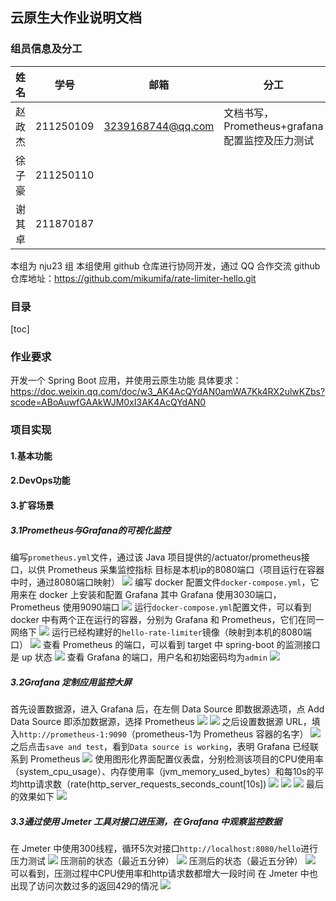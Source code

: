 ## 云原生大作业说明文档
### 组员信息及分工
|姓名|学号|邮箱|分工|
|-|-|-|-|
|赵政杰|211250109|3239168744@qq.com|文档书写，Prometheus+grafana配置监控及压力测试|
|徐子豪|211250110|||
|谢其卓|211870187|||
本组为 nju23 组
本组使用 github 仓库进行协同开发，通过 QQ 合作交流
github仓库地址：https://github.com/mikumifa/rate-limiter-hello.git
### 目录
[toc]
### 作业要求
开发一个 Spring Boot 应用，并使用云原生功能
具体要求：https://doc.weixin.qq.com/doc/w3_AK4AcQYdAN0amWA7Kk4RX2ulwKZbs?scode=ABoAuwfGAAkWJM0xI3AK4AcQYdAN0
### 项目实现
#### 1.基本功能
#### 2.DevOps功能
#### 3.扩容场景
##### 3.1Prometheus与Grafana的可视化监控
编写`prometheus.yml`文件，通过该 Java 项目提供的/actuator/prometheus接口，以供 Prometheus 采集监控指标
目标是本机ip的8080端口（项目运行在容器中时，通过8080端口映射）
![](https://box.nju.edu.cn/f/9f1c872c2b014ed7b7ba/?dl=1)
编写 docker 配置文件`docker-compose.yml`，它用来在 docker 上安装和配置 Grafana
其中 Grafana 使用3030端口，Prometheus 使用9090端口
![](https://box.nju.edu.cn/f/d9fed3361b98412a9666/?dl=1)
运行`docker-compose.yml`配置文件，可以看到 docker 中有两个正在运行的容器，分别为 Grafana 和 Prometheus，它们在同一网络下
![](https://box.nju.edu.cn/f/041dc413a3894f9c9daf/?dl=1)
运行已经构建好的`hello-rate-limiter`镜像（映射到本机的8080端口）
![](https://box.nju.edu.cn/f/82a8fbd25d654e31842c/?dl=1)
查看 Prometheus 的端口，可以看到 target 中 spring-boot 的监测接口是 up 状态
![](https://box.nju.edu.cn/f/d1437dde9d2848dda635/?dl=1)
查看 Grafana 的端口，用户名和初始密码均为`admin`
![](https://box.nju.edu.cn/f/353fd7aad60a41a6a064/?dl=1)
##### 3.2Grafana 定制应用监控大屏
首先设置数据源，进入 Grafana 后，在左侧 Data Source 即数据源选项，点 Add Data Source 即添加数据源，选择 Prometheus
![](https://box.nju.edu.cn/f/da50418b0f4c4a40a338/?dl=1)
![](https://box.nju.edu.cn/f/479fd4280f8a41f59616/?dl=1)
之后设置数据源 URL，填入`http://prometheus-1:9090`（prometheus-1为 Prometheus 容器的名字）
![](https://box.nju.edu.cn/f/5c4e95d044ae43989ff7/?dl=1)
之后点击`save and test`，看到`Data source is working`，表明 Grafana 已经联系到 Prometheus
![](https://box.nju.edu.cn/f/cacb851c53e84b00b84c/?dl=1)
使用图形化界面配置仪表盘，分别检测该项目的CPU使用率（system_cpu_usage）、内存使用率（jvm_memory_used_bytes）和每10s的平均http请求数（rate(http_server_requests_seconds_count[10s])
![](https://box.nju.edu.cn/f/4f7799255caf4e28ae2a/?dl=1)
![](https://box.nju.edu.cn/f/d90a11a9a95d41928b0f/?dl=1)
![](https://box.nju.edu.cn/f/53337052ba6a4e4c937c/?dl=1)
最后的效果如下
![](https://box.nju.edu.cn/f/1982d1f9f0d744e0a1a4/?dl=1)
##### 3.3通过使用 Jmeter 工具对接口进压测，在 Grafana 中观察监控数据
在 Jmeter 中使用300线程，循环5次对接口`http://localhost:8080/hello`进行压力测试
![](https://box.nju.edu.cn/f/fa52f8aa83ee452b8cbb/?dl=1)
压测前的状态（最近五分钟）
![](https://box.nju.edu.cn/f/41431ac632b447689fd1/?dl=1)
压测后的状态（最近五分钟）
![](https://box.nju.edu.cn/f/ac566e564d2a4c34bc96/?dl=1)
可以看到，压测过程中CPU使用率和http请求数都增大一段时间
在 Jmeter 中也出现了访问次数过多的返回429的情况
![](https://box.nju.edu.cn/f/dde5884866554d0fab7e/?dl=1)